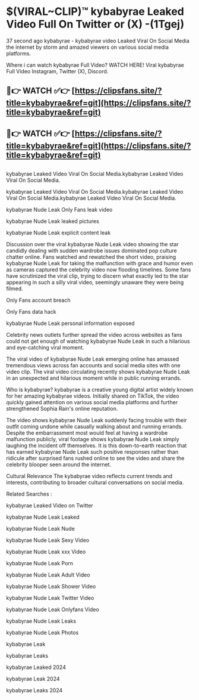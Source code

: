 # $(VIRAL~CLIP)™ kybabyrae Leaked Video Full On Twitter or (X) -(1Tgej)
37 second ago kybabyrae - kybabyrae video Leaked Viral On Social Media the internet by storm and amazed viewers on various social media platforms.

Where i can watch kybabyrae Full Video? WATCH HERE! Viral kybabyrae Full Video Instagram, Twitter (X), Discord.

## 🔴👉 WATCH ✅👉 [https://clipsfans.site/?title=kybabyrae&ref=git](https://clipsfans.site/?title=kybabyrae&ref=git)
## 🔴👉 WATCH ✅👉 [https://clipsfans.site/?title=kybabyrae&ref=git](https://clipsfans.site/?title=kybabyrae&ref=git)
##
kybabyrae Leaked Video Viral On Social Media.kybabyrae Leaked Video Viral On Social Media.

kybabyrae Leaked Video Viral On Social Media.kybabyrae Leaked Video Viral On Social Media.kybabyrae Leaked Video Viral On Social Media.

kybabyrae Nude Leak Only Fans leak video

kybabyrae Nude Leak leaked pictures

kybabyrae Nude Leak explicit content leak

Discussion over the viral kybabyrae Nude Leak video showing the star candidly dealing with sudden wardrobe issues dominated pop culture chatter online. Fans watched and rewatched the short video, praising kybabyrae Nude Leak for taking the malfunction with grace and humor even as cameras captured the celebrity video now flooding timelines. Some fans have scrutinized the viral clip, trying to discern what exactly led to the star appearing in such a silly viral video, seemingly unaware they were being filmed.


Only Fans account breach

Only Fans data hack

kybabyrae Nude Leak personal information exposed

Celebrity news outlets further spread the video across websites as fans could not get enough of watching kybabyrae Nude Leak in such a hilarious and eye-catching viral moment.


The viral video of kybabyrae Nude Leak emerging online has amassed tremendous views across fan accounts and social media sites with one video clip. The viral video circulating recently shows kybabyrae Nude Leak in an unexpected and hilarious moment while in public running errands.


Who is kybabyrae? kybabyrae is a creative young digital artist widely known for her amazing kybabyrae videos. Initially shared on TikTok, the video quickly gained attention on various social media platforms and further strengthened Sophia Rain's online reputation.

The video shows kybabyrae Nude Leak suddenly facing trouble with their outfit coming undone while casually walking about and running errands. Despite the embarrassment most would feel at having a wardrobe malfunction publicly, viral footage shows kybabyrae Nude Leak simply laughing the incident off themselves. It is this down-to-earth reaction that has earned kybabyrae Nude Leak such positive responses rather than ridicule after surprised fans rushed online to see the video and share the celebrity blooper seen around the internet.

Cultural Relevance The kybabyrae video reflects current trends and interests, contributing to broader cultural conversations on social media.

Related Searches :

kybabyrae Leaked Video on Twitter

kybabyrae Nude Leak Leaked

kybabyrae Nude Leak Nude

kybabyrae Nude Leak Sexy Video

kybabyrae Nude Leak xxx Video

kybabyrae Nude Leak Porn

kybabyrae Nude Leak Adult Video

kybabyrae Nude Leak Shower Video

kybabyrae Nude Leak Twitter Video

kybabyrae Nude Leak Onlyfans Video

kybabyrae Nude Leak Leaks

kybabyrae Nude Leak Photos

kybabyrae Leak

kybabyrae Leaks

kybabyrae Leaked 2024

kybabyrae Leak 2024

kybabyrae Leaks 2024
